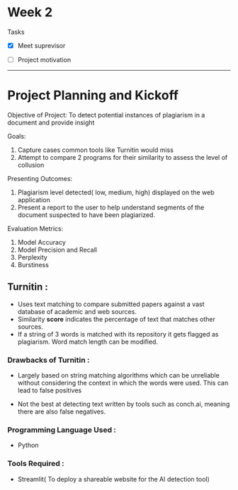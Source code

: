 # Week 2

Tasks
- [x] Meet suprevisor
- [ ] Project motivation


----

# Project Planning and Kickoff

Objective of Project: To detect potential instances of plagiarism in a document and provide insight

Goals: 
   1. Capture cases common tools like Turnitin would miss
   2. Attempt to compare 2 programs for their similarity to assess the level of collusion

Presenting Outcomes: 
  1. Plagiarism level detected( low, medium, high) displayed on the web application
  2. Present a report to the user to help understand segments of the document suspected to have been plagiarized.

Evaluation Metrics: 
  1. Model Accuracy
  2. Model Precision and Recall
  3. Perplexity
  4. Burstiness


## Turnitin : 

* Uses text matching to compare submitted papers against a vast database of academic and web sources. 
* Similarity **score** indicates the percentage of text that matches other sources.
* If a string of 3 words is matched with its repository it gets flagged as plagiarism. Word match length can be modified.


### Drawbacks of Turnitin : 
     
* Largely based on string matching algorithms which can be unreliable without considering the context in which the words were used. This can lead to false positives

* Not the best at detecting text written by tools such as conch.ai, meaning there are also false negatives.

### Programming Language Used : 
 
* Python

### Tools Required : 

* Streamlit( To deploy a shareable website for the AI detection tool)
